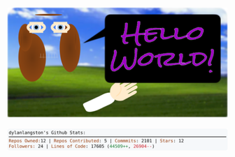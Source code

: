<!-- 
Version 2.0.201
Built Thu Feb 06 2025 05:07:56 GMT+0000 (Coordinated Universal Time)
-->

<h1 align="center">
  <a href="https://github.com/dylanlangston/dylanlangston/tree/master/src" title="Click to View Source">
    <picture width="100%" alt="Dylan">
      <source media="(prefers-color-scheme: dark)" srcset="dylan-dark.svg?version=2.0.201">
      <img src="dylan-light.svg?version=2.0.201" alt="Dylan">
    </picture>
  </a>
</h1>

<div align="center">
  <picture width="100%" alt="Profile Info and Stats">
    <source media="(prefers-color-scheme: dark)" srcset="stats-dark.svg?version=2.0.201">
    <img src="stats-light.svg?version=2.0.201" alt="Profile Info and Stats">
  </picture>
</div>
